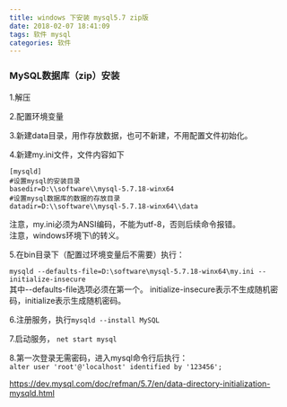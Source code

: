 ```yaml
---
title: windows 下安装 mysql5.7 zip版
date: 2018-02-07 18:41:09
tags: 软件 mysql
categories: 软件
---
```


### MySQL数据库（zip）安装  

1.解压  

2.配置环境变量  

3.新建data目录，用作存放数据，也可不新建，不用配置文件初始化。 

4.新建my.ini文件，文件内容如下  
```
[mysqld]
#设置mysql的安装目录
basedir=D:\\software\\mysql-5.7.18-winx64
#设置mysql数据库的数据的存放目录
datadir=D:\\software\\mysql-5.7.18-winx64\\data
```
<!--more-->
注意，my.ini必须为ANSI编码，不能为utf-8，否则后续命令报错。  
注意，windows环境下\的转义。 

5.在bin目录下（配置过环境变量后不需要）执行：  

`mysqld --defaults-file=D:\software\mysql-5.7.18-winx64\my.ini --initialize-insecure`  
其中--defaults-file选项必须在第一个。 initialize-insecure表示不生成随机密码，initialize表示生成随机密码。

6.注册服务，执行`mysqld --install MySQL`  

7.启动服务， `net start mysql`  

8.第一次登录无需密码，进入mysql命令行后执行：  
`alter user 'root'@'localhost' identified by '123456';`

[https://dev.mysql.com/doc/refman/5.7/en/data-directory-initialization-mysqld.html ](https://dev.mysql.com/doc/refman/5.7/en/data-directory-initialization-mysqld.html  "官网文档链接")
